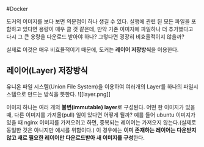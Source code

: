 #Docker 

도커의 이미지를 보다 보면 의문점이 하나 생길 수 있다. 실행에 관련 된 모든 파일을 포함하고 있다면 용량이 매우 클 것 같은데, 만약 기존 이미지에 파일하나 더 추가했다고 다시 그 큰 용량을 다운로드 받아야 하나? 그렇다면 굉장히 비효울적이지 않을까?

실제로 이것은 매우 비효율적이기 때문에, 도커는 **레이어 저장방식**을 이용한다.

## 레이어(Layer) 저장방식
유니온 파일 시스템(Union File System)을 이용하여 여러개의 Layer를 하나의 파일시스템으로 만드는 방식을 뜻한다.
![[layer.png]]

이미지 하나는 여러 개의 **불변(immutable) layer**로 구성된다. 어떤 한 이미지가 있을때, 다른 이미지를 가져올(pull) 일이 있다면 어떻게 될까? 예를 들어 ubuntu 이미지가 있을 때 nginx 이미지를 가져오려고 하면, 중복되는 레이어는 가져오지 않는다.(실제로 동일한 것은 아니지만 예시를 위함이다.) 이 경우에는 **이미 존재하는 레이어는 다운받지 않고 새로 필요한 레이어만 다운로드받아 새 이미지를 구성**한다.